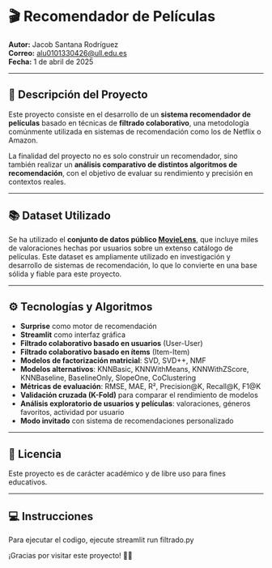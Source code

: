 # 🎬 Recomendador de Películas

**Autor:** Jacob Santana Rodríguez  
**Correo:** alu0101330426@ull.edu.es  
**Fecha:** 1 de abril de 2025  

---

## 📌 Descripción del Proyecto

Este proyecto consiste en el desarrollo de un **sistema recomendador de películas** basado en técnicas de **filtrado colaborativo**, una metodología comúnmente utilizada en sistemas de recomendación como los de Netflix o Amazon.

La finalidad del proyecto no es solo construir un recomendador, sino también realizar un **análisis comparativo de distintos algoritmos de recomendación**, con el objetivo de evaluar su rendimiento y precisión en contextos reales.

---

## 📚 Dataset Utilizado

Se ha utilizado el **conjunto de datos público [MovieLens](https://grouplens.org/datasets/movielens/)**, que incluye miles de valoraciones hechas por usuarios sobre un extenso catálogo de películas. Este dataset es ampliamente utilizado en investigación y desarrollo de sistemas de recomendación, lo que lo convierte en una base sólida y fiable para este proyecto.

---

## ⚙️ Tecnologías y Algoritmos

- **Surprise** como motor de recomendación
- **Streamlit** como interfaz gráfica
- **Filtrado colaborativo basado en usuarios** (User-User)
- **Filtrado colaborativo basado en ítems** (Item-Item)
- **Modelos de factorización matricial**: SVD, SVD++, NMF
- **Modelos alternativos**: KNNBasic, KNNWithMeans, KNNWithZScore, KNNBaseline, BaselineOnly, SlopeOne, CoClustering
- **Métricas de evaluación**: RMSE, MAE, R², Precision@K, Recall@K, F1@K
- **Validación cruzada (K-Fold)** para comparar el rendimiento de modelos
- **Análisis exploratorio de usuarios y películas**: valoraciones, géneros favoritos, actividad por usuario
- **Modo invitado** con sistema de recomendaciones personalizado

---

## 📝 Licencia

Este proyecto es de carácter académico y de libre uso para fines educativos.

---

## 💻 Instrucciones 

Para ejecutar el codigo, ejecute
streamlit run filtrado.py


¡Gracias por visitar este proyecto! 🎥✨
